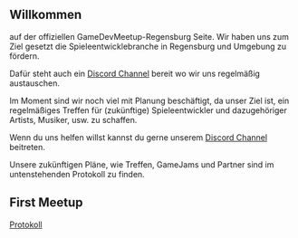 ## Willkommen
auf der offiziellen GameDevMeetup-Regensburg Seite.
Wir haben uns zum Ziel gesetzt die Spieleentwicklebranche in Regensburg und Umgebung zu fördern.

Dafür steht auch ein [Discord Channel](discord.lyniat.games) bereit wo wir uns regelmäßig austauschen.

Im Moment sind wir noch viel mit Planung beschäftigt, da unser Ziel ist, ein regelmäßiges Treffen für (zukünftige) Spieleentwickler und dazugehöriger Artists, Musiker, usw. zu schaffen.

Wenn du uns helfen willst kannst du gerne unserem [Discord Channel](discord.lyniat.games) beitreten.

Unsere zukünftigen Pläne, wie Treffen, GameJams und Partner sind im untenstehenden Protokoll zu finden.

## First Meetup
[Protokoll](http://game-dev-meetup.lyniat.games/minutes/october-14-2019)
